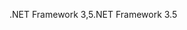 <span data-ttu-id="cd4e7-101">.NET Framework 3,5</span><span class="sxs-lookup"><span data-stu-id="cd4e7-101">.NET Framework 3.5</span></span>